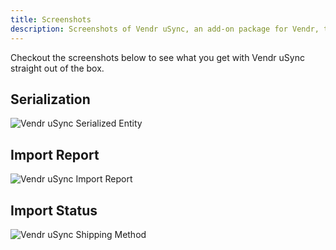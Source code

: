 ```yaml
---
title: Screenshots
description: Screenshots of Vendr uSync, an add-on package for Vendr, the eCommerce solution for Umbraco v8+
---
```


Checkout the screenshots below to see what you get with Vendr uSync straight out of the box.

## Serialization

![Vendr uSync Serialized Entity](~/assets/images/screenshots/usync/vendr_usync_serialized.png)

## Import Report

![Vendr uSync Import Report](~/assets/images/screenshots/usync/vendr_usync_report.png)

## Import Status

![Vendr uSync Shipping Method](~/assets/images/screenshots/usync/vendr_usync_imported.png)
